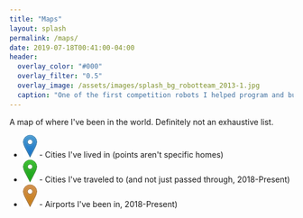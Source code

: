 ```yaml
---
title: "Maps"
layout: splash
permalink: /maps/
date: 2019-07-18T00:41:00-04:00
header:
  overlay_color: "#000"
  overlay_filter: "0.5"
  overlay_image: /assets/images/splash_bg_robotteam_2013-1.jpg
  caption: "One of the first competition robots I helped program and build in 2013"
---
```


A map of where I've been in the world. Definitely not an exhaustive list.

* ![Blue Icon](/assets/images/marker-icon-blue.png) - Cities I've lived in (points aren't specific homes)
* ![Green Icon](/assets/images/marker-icon-green.png) - Cities I've traveled to (and not just passed through, 2018-Present)
* ![Orange Icon](/assets/images/marker-icon-orange.png) - Airports I've been in, 2018-Present)

<div id="mapid"></div>

<script src="https://unpkg.com/leaflet@1.5.1/dist/leaflet.js"
   integrity="sha512-GffPMF3RvMeYyc1LWMHtK8EbPv0iNZ8/oTtHPx9/cc2ILxQ+u905qIwdpULaqDkyBKgOaB57QTMg7ztg8Jm2Og=="
   crossorigin=""></script>
<script>
  // Set up map
  var myMap = L.map('mapid').setView([30, -50], 3);
    L.tileLayer('https://{s}.tile.openstreetmap.org/{z}/{x}/{y}.png', {
      attribution: '&copy; <a href="https://www.openstreetmap.org/copyright">OpenStreetMap</a> contributors'
  }).addTo(myMap);
  
  // Set up marker colors
  var blueIcon = new L.Icon({
    iconUrl: '/assets/images/marker-icon-blue.png',
    shadowUrl: '/assets/images/marker-shadow.png',
    iconSize: [25, 41],
    iconAnchor: [12, 41],
    popupAnchor: [1, -34],
    shadowSize: [41, 41]
  });
  var redIcon = new L.Icon({
    iconUrl: '/assets/images/marker-icon-red.png',
    shadowUrl: '/assets/images/marker-shadow.png',
    iconSize: [25, 41],
    iconAnchor: [12, 41],
    popupAnchor: [1, -34],
    shadowSize: [41, 41]
  });
  var greenIcon = new L.Icon({
    iconUrl: '/assets/images/marker-icon-green.png',
    shadowUrl: '/assets/images/marker-shadow.png',
    iconSize: [25, 41],
    iconAnchor: [12, 41],
    popupAnchor: [1, -34],
    shadowSize: [41, 41]
  });
  var orangeIcon = new L.Icon({
    iconUrl: '/assets/images/marker-icon-orange.png',
    shadowUrl: '/assets/images/marker-shadow.png',
    iconSize: [25, 41],
    iconAnchor: [12, 41],
    popupAnchor: [1, -34],
    shadowSize: [41, 41]
  });
  var yellowIcon = new L.Icon({
    iconUrl: '/assets/images/marker-icon-yellow.png',
    shadowUrl: '/assets/images/marker-shadow.png',
    iconSize: [25, 41],
    iconAnchor: [12, 41],
    popupAnchor: [1, -34],
    shadowSize: [41, 41]
  });
  var violetIcon = new L.Icon({
    iconUrl: '/assets/images/marker-icon-violet.png',
    shadowUrl: '/assets/images/marker-shadow.png',
    iconSize: [25, 41],
    iconAnchor: [12, 41],
    popupAnchor: [1, -34],
    shadowSize: [41, 41]
  });
  var greyIcon = new L.Icon({
    iconUrl: '/assets/images/marker-icon-grey.png',
    shadowUrl: '/assets/images/marker-shadow.png',
    iconSize: [25, 41],
    iconAnchor: [12, 41],
    popupAnchor: [1, -34],
    shadowSize: [41, 41]
  });
  var blackIcon = new L.Icon({
    iconUrl: '/assets/images/marker-icon-black.png',
    shadowUrl: '/assets/images/marker-shadow.png',
    iconSize: [25, 41],
    iconAnchor: [12, 41],
    popupAnchor: [1, -34],
    shadowSize: [41, 41]
  });
  
  
  // Add markers
  // Loop this with data file

  // Homes
  L.marker([39.099728, -94.578568], {icon: blueIcon} ).addTo(myMap).bindPopup("<b>Kansas City, MO</b><br />Lived: Birth-2002, 2006-2018<br />Blue area is approximate range of areas I've lived");
  var circle = L.circle([39.174320, -94.577271], {
      icon: blueIcon,
      color: 'blue',
      fillColor: '#00f',
      fillOpacity: 0.2,
      radius: 25000
  }).addTo(myMap).bindPopup("<b>Kansas City, MO</b><br />Lived: Birth-2002, 2006-2018<br />Blue area is approximate range of areas I've lived");
  L.marker([37.215520, -93.292360], {icon: blueIcon} ).addTo(myMap).bindPopup("<b>Springfield, MO</b><br>Lived: 2002-2006");
  L.marker([40.442169, -79.994957], {icon: blueIcon} ).addTo(myMap).bindPopup("<b>Pittsburgh, PA</b><br>Lived: 2018-Present");

  // Visited
  //L.marker([, ], {icon: greenIcon}).addTo(myMap).bindPopup("<b></b>");
  L.marker([37.386051, -122.083855], {icon: greenIcon}).addTo(myMap).bindPopup("<b>Mountain View, CA</b>");
  L.marker([39.768188, -94.848160], {icon: greenIcon}).addTo(myMap).bindPopup("<b>St. Joseph, MO</b>");
  L.marker([30.267153, -97.743057], {icon: greenIcon}).addTo(myMap).bindPopup("<b>Austin, TX</b>");
  L.marker([41.081444, -81.519005], {icon: greenIcon}).addTo(myMap).bindPopup("<b>Akron, OH</b>");
  L.marker([36.162663, -86.781601], {icon: greenIcon}).addTo(myMap).bindPopup("<b>Nashville, TN</b>");
  L.marker([42.886448, -78.878372], {icon: greenIcon}).addTo(myMap).bindPopup("<b>Buffalo, NY</b>");
  L.marker([38.627003, -90.199402], {icon: greenIcon}).addTo(myMap).bindPopup("<b>St. Louis, MO</b>");
  L.marker([44.977753, -93.265015], {icon: greenIcon}).addTo(myMap).bindPopup("<b>Minneapolis, MN</b>");
  L.marker([41.454929, -82.710960], {icon: greenIcon}).addTo(myMap).bindPopup("<b>Sandusky, OH</b>");
  L.marker([51.507351, -0.127758], {icon: greenIcon}).addTo(myMap).bindPopup("<b>London, United Kingdom</b>");
  L.marker([39.961178, -82.998795], {icon: greenIcon}).addTo(myMap).bindPopup("<b>Columbus, OH</b>");
  L.marker([42.480202, -83.240997], {icon: greenIcon}).addTo(myMap).bindPopup("<b>Southfield, MI</b>");
  L.marker([41.499321, -81.694359], {icon: greenIcon}).addTo(myMap).bindPopup("<b>Cleveland, OH</b>");
  L.marker([40.678177, -73.944160], {icon: greenIcon}).addTo(myMap).bindPopup("<b>New York, NY</b>");
  L.marker([42.314938, -83.036362], {icon: greenIcon}).addTo(myMap).bindPopup("<b>Windsor, ON</b>");
  L.marker([42.331429, -83.045753], {icon: greenIcon}).addTo(myMap).bindPopup("<b>Detroit, MI</b>");
  L.marker([59.913868, 10.752245], {icon: greenIcon}).addTo(myMap).bindPopup("<b>Oslo, Norway</b>");
  L.marker([59.666640, 10.635610], {icon: greenIcon}).addTo(myMap).bindPopup("<b>Drøbak, Norway</b>");

  // Airports
  L.marker([39.8533333333, -104.6755555556], {icon: orangeIcon}).addTo(myMap).bindPopup("<b>Denver International Airport</b><br />DEN");
  L.marker([37.3627777778, -121.9291666667 ], {icon: orangeIcon}).addTo(myMap).bindPopup("<b>Norman Y. Mineta San Jose International Airport</b><br />SJC");
  L.marker([39.29749999, -94.71388888 ], {icon: orangeIcon}).addTo(myMap).bindPopup("<b>Kansas City International Airport</b><br />MCI");
  L.marker([38.7472222222, -90.3613888889 ], {icon: orangeIcon}).addTo(myMap).bindPopup("<b>Lambert-St. Louis International Airport</b><br />STL");
  L.marker([40.4913888889, -80.2327777778 ], {icon: orangeIcon}).addTo(myMap).bindPopup("<b>Pittsburgh International Airport</b><br />PIT");
  L.marker([39.1791666667, -76.6688888889 ], {icon: orangeIcon}).addTo(myMap).bindPopup("<b>Baltimore/Washington International Thurgood Marshall Airport</b><br />BWI");
  L.marker([32.84722, -96.85167 ], {icon: orangeIcon}).addTo(myMap).bindPopup("<b>Dallas Love Field</b><br />DAL");
  L.marker([29.6455555556, -95.2788888889 ], {icon: orangeIcon}).addTo(myMap).bindPopup("<b>William P. Hobby Airport (Houston)</b><br />HOU");
  L.marker([30.1944444444, -97.67 ], {icon: orangeIcon}).addTo(myMap).bindPopup("<b>Austin-Bergstrom International Airport</b><br />AUS");
  L.marker([36.12666666, -86.68194444 ], {icon: orangeIcon}).addTo(myMap).bindPopup("<b>Nashville International Airport</b><br />BNA");
  L.marker([41.7861111111, -87.7525 ], {icon: orangeIcon}).addTo(myMap).bindPopup("<b>Chicago Midway International Airport</b><br />MDW");
  L.marker([44.8816666667, -93.2208333333 ], {icon: orangeIcon}).addTo(myMap).bindPopup("<b>Minneapolis-Saint Paul International Airport</b><br />MSP");
  L.marker([39.8686111111, -75.2483333333 ], {icon: orangeIcon}).addTo(myMap).bindPopup("<b>Philadelphia International Airport</b><br />PHL");
  L.marker([51.47138888, -0.45277777 ], {icon: orangeIcon}).addTo(myMap).bindPopup("<b>London Heathrow Airport</b><br />LHR");
  L.marker([41.97805555, -87.90611111 ], {icon: orangeIcon}).addTo(myMap).bindPopup("<b>Chicago O'Hare International Airport</b><br />ORD");
  L.marker([55.6136111111, 12.645 ], {icon: orangeIcon}).addTo(myMap).bindPopup("<b>Copenhagen Airport, Kastrup</b><br />CPH");
  L.marker([60.1952777778, 11.0994444444 ], {icon: orangeIcon}).addTo(myMap).bindPopup("<b>Oslo Airport Gardermoen</b><br />OSL");
  L.marker([40.6897222222, -74.175 ], {icon: orangeIcon}).addTo(myMap).bindPopup("<b>Newark Liberty International Airport</b><br />EWR");
  //L.marker([, ], {icon: orangeIcon}).addTo(myMap).bindPopup("<b></b><br />");
  
  
</script>